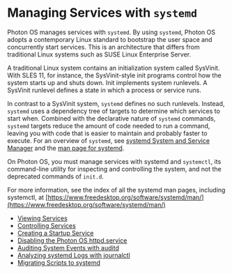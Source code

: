 # Managing Services with `systemd`

Photon OS manages services with `systemd`. By using `systemd`, Photon OS adopts a contemporary Linux standard to bootstrap the user space and concurrently start services. This is an architecture that differs from traditional Linux systems such as SUSE Linux Enterprise Server. 

A traditional Linux system contains an initialization system called SysVinit. With SLES 11, for instance, the SysVinit-style init programs control how the system starts up and shuts down. Init implements system runlevels. A SysVinit runlevel defines a state in which a process or service runs. 

In contrast to a SysVinit system, `systemd` defines no such runlevels. Instead, `systemd` uses a dependency tree of targets to determine which services to start when. Combined with the declarative nature of `systemd` commands, `systemd` targets reduce the amount of code needed to run a command, leaving you with code that is easier to maintain and probably faster to execute. For an overview of `systemd`, see [systemd System and Service Manager](https://www.freedesktop.org/wiki/Software/systemd/) and the [man page for systemd](https://www.freedesktop.org/software/systemd/man/systemd.html).

On Photon OS, you must manage services with systemd and `systemctl`, its command-line utility for inspecting and controlling the system, and not the deprecated commands of `init.d`. 

For more information, see the index of all the systemd man pages, including systemctl, at 
[https://www.freedesktop.org/software/systemd/man/](https://www.freedesktop.org/software/systemd/man/)

-   [Viewing Services](viewing-services.md)
-   [Controlling Services](controlling-services.md)
-   [Creating a Startup Service](creating-a-startup-service.md)
-   [Disabling the Photon OS httpd.service](disabling-the-photon-os-httpd.service.md)
-   [Auditing System Events with auditd](auditing-system-events-with-auditd.md)
-   [Analyzing systemd Logs with journalctl](analyzing-systemd-logs-with-journalctl.md)
-   [Migrating Scripts to systemd](migrating-scripts-to-systemd.md)